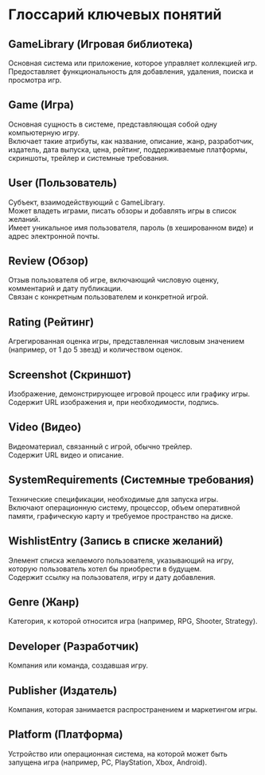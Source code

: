 # Глоссарий ключевых понятий

## GameLibrary (Игровая библиотека)
Основная система или приложение, которое управляет коллекцией игр.  
Предоставляет функциональность для добавления, удаления, поиска и просмотра игр.

## Game (Игра)
Основная сущность в системе, представляющая собой одну компьютерную игру.  
Включает такие атрибуты, как название, описание, жанр, разработчик, издатель, дата выпуска, цена, рейтинг, поддерживаемые платформы, скриншоты, трейлер и системные требования.

## User (Пользователь)
Субъект, взаимодействующий с GameLibrary.  
Может владеть играми, писать обзоры и добавлять игры в список желаний.  
Имеет уникальное имя пользователя, пароль (в хешированном виде) и адрес электронной почты.

## Review (Обзор)
Отзыв пользователя об игре, включающий числовую оценку, комментарий и дату публикации.  
Связан с конкретным пользователем и конкретной игрой.

## Rating (Рейтинг)
Агрегированная оценка игры, представленная числовым значением (например, от 1 до 5 звезд) и количеством оценок.

## Screenshot (Скриншот)
Изображение, демонстрирующее игровой процесс или графику игры.  
Содержит URL изображения и, при необходимости, подпись.

## Video (Видео)
Видеоматериал, связанный с игрой, обычно трейлер.  
Содержит URL видео и описание.

## SystemRequirements (Системные требования)
Технические спецификации, необходимые для запуска игры.  
Включают операционную систему, процессор, объем оперативной памяти, графическую карту и требуемое пространство на диске.

## WishlistEntry (Запись в списке желаний)
Элемент списка желаемого пользователя, указывающий на игру, которую пользователь хотел бы приобрести в будущем.  
Содержит ссылку на пользователя, игру и дату добавления.

## Genre (Жанр)
Категория, к которой относится игра (например, RPG, Shooter, Strategy).

## Developer (Разработчик)
Компания или команда, создавшая игру.

## Publisher (Издатель)
Компания, которая занимается распространением и маркетингом игры.

## Platform (Платформа)
Устройство или операционная система, на которой может быть запущена игра (например, PC, PlayStation, Xbox, Android).
